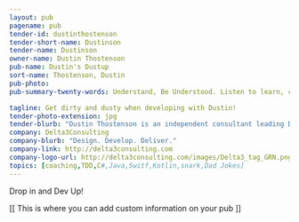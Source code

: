 ```yaml
---
layout: pub
pagename: pub
tender-id: dustinthostenson
tender-short-name: Dustinson
tender-name: Dustinson
owner-name: Dustin Thostenson
pub-name: Dustin's Dustup
sort-name: Thostenson, Dustin
pub-photo: 
pub-summary-twenty-words: Understand, Be Understood. Listen to learn, code cleanly to earn.

tagline: Get dirty and dusty when developing with Dustin!
tender-photo-extension: jpg
tender-blurb: "Dustin Thostenson is an independent consultant leading Delta3Consulting and working with Industrial Logic. He has been a developer, mentor, trainer and  coach for 2 decades. His passion lies in helping people grow and teams deliver. To keep it interesting he helps lead the Iowa .NET User Group and volunteers in Central Iowa. To keep it real he spends time with his wife and 4 kids. To keep it random he tweets @dustinson"
company: Delta3Consulting
company-blurb: "Design. Develop. Deliver."
company-link: http://delta3consulting.com
company-logo-url: http://delta3consulting.com/images/Delta3_tag_GRN.png
topics: [coaching,TDD,C#,Java,Switf,Kotlin,snark,Dad Jokes]
---
```

Drop in and Dev Up!

[[ This is where you can add custom information on your pub ]]
